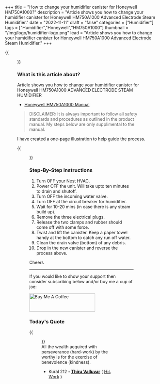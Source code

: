 +++
title = "How to change your humidifier canister for Honeywell HM750A1000?"
description = "Article shows you how to change your humidifier canister for Honeywell HM750A1000 Advanced Electrode Steam Humidifier."
date = "2022-11-11"
draft = "false"
categories = ["Humidifier"]
tags = ["Humidifier","Honeywell","HM750A1000"]
thumbnail = "/img/logo/humidifier-logo.png"
lead = "Article shows you how to change your humidifier canister for Honeywell HM750A1000 Advanced Electrode Steam Humidifier."
+++

{{<figure src="img/unsplash.png" width="100%" class="aligncenter round-img-border imgframe-left-pad" >}}

### What is this article about?

Article shows you how to change your humidifier canister for Honeywell HM750A1000 ADVANCED ELECTRODE STEAM HUMIDIFIER

- <a href="https://www.manualslib.com/products/Honeywell-Hm750a1000-8855966.html" target="_blank">Honeywell HM750A1000 Manual</a>

> DISCLAIMER: It is always important to follow all safety standards and procedures as outlined in the product manual. My steps below are only supplimental to the manual.

I have created a one-page illustration to help guide the process.

{{<figure src="img/How-To-Change-Humidifier-Canister-Honeywell-HM750A1000.png" width="100%" class="aligncenter round-img-border imgframe-left-pad" >}}

### Step-By-Step instructions

1. Turn OFF your Nest HVAC.
2. Power OFF the unit. Will take upto ten minutes to drain and shutoff.
3. Turn OFF the incoming water valve.
4. Turn OFF at the circuit breaker for humidifier.
5. Wait for 10-20 mins (in case there is any steam build up).
6. Remove the three electrical plugs.
7. Release the two clamps and rubber should come off with some force.
8. Twist and lift the canister. Keep a paper towel handy at the bottom to catch any run off water.
9. Clean the drain valve (bottom) of any debris.
10. Drop in the new canister and reverse the process above.

Cheers

<hr>

If you would like to show your support then consider subscribing below and/or buy me a cup of joe:

<a href="https://www.buymeacoffee.com/vguhesan" target="_blank"><img src="https://cdn.buymeacoffee.com/buttons/v2/default-yellow.png" alt="Buy Me A Coffee" style="height: 60px !important;width: 217px !important;" ></a>

### Today's Quote

{{<figure src="/img/logo/thiruvalluvar.png" caption="" width="100" class="alignleft round-img-border imgframe-left-pad" >}}
<br/>
All the wealth acquired with perseverance (hard-work) by the worthy is for the exercise of benevolence (kindness).<br/>

- Kural 212
  **- <a href="https://en.wikipedia.org/wiki/Thiruvalluvar" target="_blank">Thiru Valluvar</a>** ( <a href="https://en.wikipedia.org/wiki/Kural" target="_blank">His Work</a> )

&nbsp;
